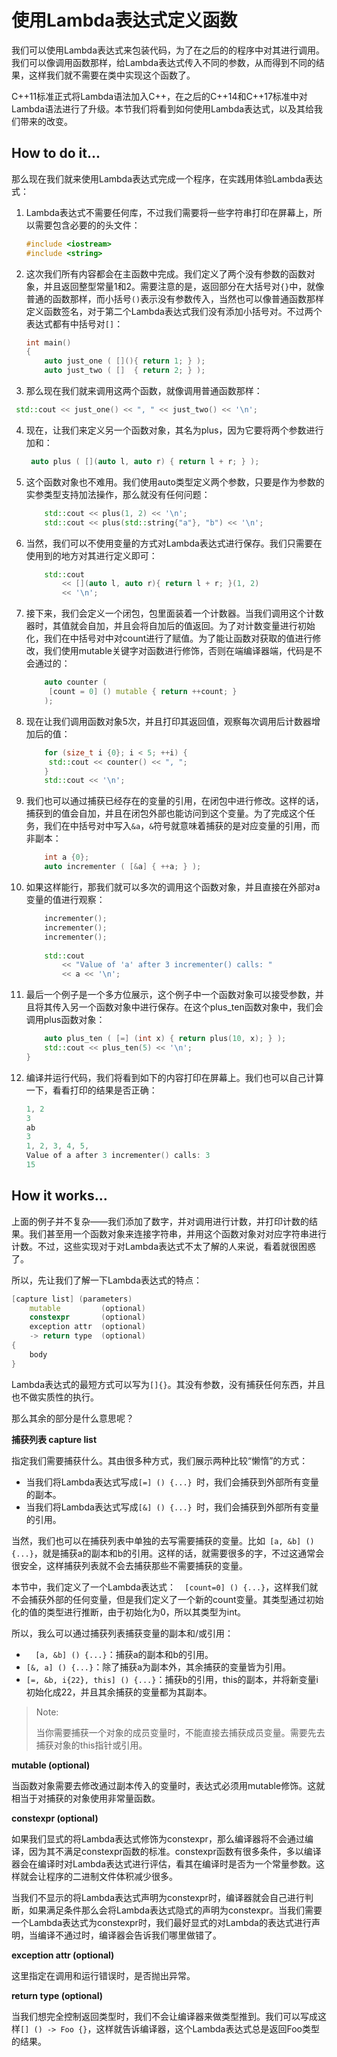 # 使用Lambda表达式定义函数

我们可以使用Lambda表达式来包装代码，为了在之后的的程序中对其进行调用。我们可以像调用函数那样，给Lambda表达式传入不同的参数，从而得到不同的结果，这样我们就不需要在类中实现这个函数了。

C++11标准正式将Lambda语法加入C++，在之后的C++14和C++17标准中对Lambda语法进行了升级。本节我们将看到如何使用Lambda表达式，以及其给我们带来的改变。

## How to do it...

那么现在我们就来使用Lambda表达式完成一个程序，在实践用体验Lambda表达式：

1. Lambda表达式不需要任何库，不过我们需要将一些字符串打印在屏幕上，所以需要包含必要的的头文件：

   ```c++
   #include <iostream>
   #include <string>
   ```

2. 这次我们所有内容都会在主函数中完成。我们定义了两个没有参数的函数对象，并且返回整型常量1和2。需要注意的是，返回部分在大括号对`{}`中，就像普通的函数那样，而小括号`()`表示没有参数传入，当然也可以像普通函数那样定义函数签名，对于第二个Lambda表达式我们没有添加小括号对。不过两个表达式都有中括号对`[]`：

   ```c++
   int main()
   {
       auto just_one ( [](){ return 1; } );
       auto just_two ( []  { return 2; } );
   ```

3.  那么现在我们就来调用这两个函数，就像调用普通函数那样：

   ```c++
   	std::cout << just_one() << ", " << just_two() << '\n';
   ```

4. 现在，让我们来定义另一个函数对象，其名为plus，因为它要将两个参数进行加和：

   ```c++
   	auto plus ( [](auto l, auto r) { return l + r; } );
   ```

5. 这个函数对象也不难用。我们使用auto类型定义两个参数，只要是作为参数的实参类型支持加法操作，那么就没有任何问题：

   ```c++
       std::cout << plus(1, 2) << '\n';
       std::cout << plus(std::string{"a"}, "b") << '\n';
   ```

6. 当然，我们可以不使用变量的方式对Lambda表达式进行保存。我们只需要在使用到的地方对其进行定义即可：

   ```c++
       std::cout
           << [](auto l, auto r){ return l + r; }(1, 2)
           << '\n';
   ```

7. 接下来，我们会定义一个闭包，包里面装着一个计数器。当我们调用这个计数器时，其值就会自加，并且会将自加后的值返回。为了对计数变量进行初始化，我们在中括号对中对count进行了赋值。为了能让函数对获取的值进行修改，我们使用mutable关键字对函数进行修饰，否则在端编译器端，代码是不会通过的：

   ```c++
       auto counter (
       	[count = 0] () mutable { return ++count; }
       );
   ```

8. 现在让我们调用函数对象5次，并且打印其返回值，观察每次调用后计数器增加后的值：

   ```c++
       for (size_t i {0}; i < 5; ++i) {
       	std::cout << counter() << ", ";
       }
       std::cout << '\n';
   ```

9. 我们也可以通过捕获已经存在的变量的引用，在闭包中进行修改。这样的话，捕获到的值会自加，并且在闭包外部也能访问到这个变量。为了完成这个任务，我们在中括号对中写入`&a`，`&`符号就意味着捕获的是对应变量的引用，而非副本：

   ```c++
       int a {0};
       auto incrementer ( [&a] { ++a; } );
   ```

10. 如果这样能行，那我们就可以多次的调用这个函数对象，并且直接在外部对a变量的值进行观察：

    ```c++
        incrementer();
        incrementer();
        incrementer();
      
    	std::cout
            << "Value of 'a' after 3 incrementer() calls: "
            << a << '\n';
    ```

11. 最后一个例子是一个多方位展示，这个例子中一个函数对象可以接受参数，并且将其传入另一个函数对象中进行保存。在这个plus_ten函数对象中，我们会调用plus函数对象：

    ```c++
        auto plus_ten ( [=] (int x) { return plus(10, x); } );
        std::cout << plus_ten(5) << '\n';
    } 
    ```

12. 编译并运行代码，我们将看到如下的内容打印在屏幕上。我们也可以自己计算一下，看看打印的结果是否正确：

    ```c++
    1, 2
    3
    ab
    3
    1, 2, 3, 4, 5,
    Value of a after 3 incrementer() calls: 3
    15
    ```

## How it works...

上面的例子并不复杂——我们添加了数字，并对调用进行计数，并打印计数的结果。我们甚至用一个函数对象来连接字符串，并用这个函数对象对对应字符串进行计数。不过，这些实现对于对Lambda表达式不太了解的人来说，看着就很困惑了。

所以，先让我们了解一下Lambda表达式的特点：

```c++
[capture list] (parameters)
	mutable			(optional)
	constexpr		(optional)
	exception attr	(optional)
	-> return type	(optional)
{
	body
}
```

Lambda表达式的最短方式可以写为`[]{}`。其没有参数，没有捕获任何东西，并且也不做实质性的执行。

那么其余的部分是什么意思呢？

**捕获列表 capture list** 

指定我们需要捕获什么。其由很多种方式，我们展示两种比较“懒惰”的方式：

- 当我们将Lambda表达式写成`[=] () {...} `时，我们会捕获到外部所有变量的副本。
- 当我们将Lambda表达式写成`[&] () {...} `时，我们会捕获到外部所有变量的引用。

当然，我们也可以在捕获列表中单独的去写需要捕获的变量。比如` [a, &b] () {...}`，就是捕获a的副本和b的引用。这样的话，就需要很多的字，不过这通常会很安全，这样捕获列表就不会去捕获那些不需要捕获的变量。

本节中，我们定义了一个Lambda表达式：`  [count=0] () {...}`，这样我们就不会捕获外部的任何变量，但是我们定义了一个新的count变量。其类型通过初始化的值的类型进行推断，由于初始化为0，所以其类型为int。

所以，我么可以通过捕获列表捕获变量的副本和/或引用：

- `  [a, &b] () {...}`：捕获a的副本和b的引用。
- `[&, a] () {...}`：除了捕获a为副本外，其余捕获的变量皆为引用。
- `[=, &b, i{22}, this] () {...}`：捕获b的引用，this的副本，并将新变量i初始化成22，并且其余捕获的变量都为其副本。

> Note:
>
> 当你需要捕获一个对象的成员变量时，不能直接去捕获成员变量。需要先去捕获对象的this指针或引用。

**mutable (optional)**

当函数对象需要去修改通过副本传入的变量时，表达式必须用mutable修饰。这就相当于对捕获的对象使用非常量函数。

**constexpr (optional)**

如果我们显式的将Lambda表达式修饰为constexpr，那么编译器将不会通过编译，因为其不满足constexpr函数的标准。constexpr函数有很多条件，多以编译器会在编译时对Lambda表达式进行评估，看其在编译时是否为一个常量参数。这样就会让程序的二进制文件体积减少很多。

当我们不显示的将Lambda表达式声明为constexpr时，编译器就会自己进行判断，如果满足条件那么会将Lambda表达式隐式的声明为constexpr。当我们需要一个Lambda表达式为constexpr时，我们最好显式的对Lambda的表达式进行声明，当编译不通过时，编译器会告诉我们哪里做错了。

**exception attr (optional)**

这里指定在调用和运行错误时，是否抛出异常。

**return type (optional)**

当我们想完全控制返回类型时，我们不会让编译器来做类型推到。我们可以写成这样`[] () -> Foo {}`，这样就告诉编译器，这个Lambda表达式总是返回Foo类型的结果。